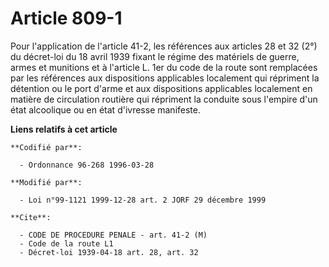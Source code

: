# Article 809-1

Pour l'application de l'article 41-2, les références aux articles 28 et 32 (2°) du décret-loi du 18 avril 1939 fixant le
régime des matériels de guerre, armes et munitions et à l'article L. 1er du code de la route sont remplacées par les
références aux dispositions applicables localement qui répriment la détention ou le port d'arme et aux dispositions
applicables localement en matière de circulation routière qui répriment la conduite sous l'empire d'un état alcoolique ou en
état d'ivresse manifeste.

**Liens relatifs à cet article**

	**Codifié par**:

	  - Ordonnance 96-268 1996-03-28

	**Modifié par**:

	  - Loi n°99-1121 1999-12-28 art. 2 JORF 29 décembre 1999

	**Cite**:

	  - CODE DE PROCEDURE PENALE - art. 41-2 (M)
	  - Code de la route L1
	  - Décret-loi 1939-04-18 art. 28, art. 32
